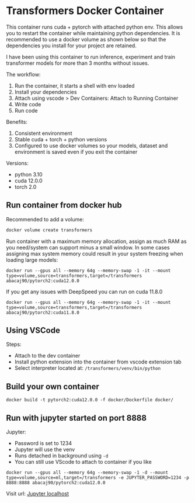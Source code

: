 # Transformers Docker Container

This container runs cuda + pytorch with attached python env. This allows you to restart the container while maintaining python dependencies. It is recommended to use a docker volume as shown below so that the dependencies you install for your project are retained.

I have been using this container to run inference, experiment and train transformer models for more than 3 months without issues.

The workflow:

1. Run the container, it starts a shell with env loaded
2. Install your dependencies
3. Attach using vscode > Dev Containers: Attach to Running Container
4. Write code
5. Run code

Benefits:

1. Consistent environment
2. Stable cuda + torch + python versions
3. Configured to use docker volumes so your models, dataset and environment is saved even if you exit the container

Versions:

- python 3.10
- cuda 12.0.0
- torch 2.0

## Run container from docker hub

Recommended to add a volume:

```bash
docker volume create transformers
```

Run container with a maximum memory allocation, assign as much RAM as you need/system can support minus a small window. In some cases assigning max system memory could result in your system freezing when loading large models:

```properties
docker run --gpus all --memory 64g --memory-swap -1 -it --mount type=volume,source=transformers,target=/transformers abacaj90/pytorch2:cuda12.0.0
```

If you get any issues with DeepSpeed you can run on cuda 11.8.0

```properties
docker run --gpus all --memory 64g --memory-swap -1 -it --mount type=volume,source=transformers,target=/transformers abacaj90/pytorch2:cuda11.8.0
```

## Using VSCode

Steps:

- Attach to the dev container
- Install python extension into the container from vscode extension tab
- Select interpreter located at: `/transformers/venv/bin/python`

## Build your own container

```properties
docker build -t pytorch2:cuda12.0.0 -f docker/Dockerfile docker/
```

## Run with jupyter started on port 8888

Jupyter:

- Password is set to 1234
- Jupyter will use the venv
- Runs detached in background using `-d`
- You can still use VScode to attach to container if you like

```properties
docker run --gpus all --memory 64g --memory-swap -1 -d --mount type=volume,source=ml,target=/transformers -e JUPYTER_PASSWORD=1234 -p 8888:8888 abacaj90/pytorch2:cuda12.0.0
```

Visit url:
[Jupyter localhost](http://127.0.0.1:8888/lab)
